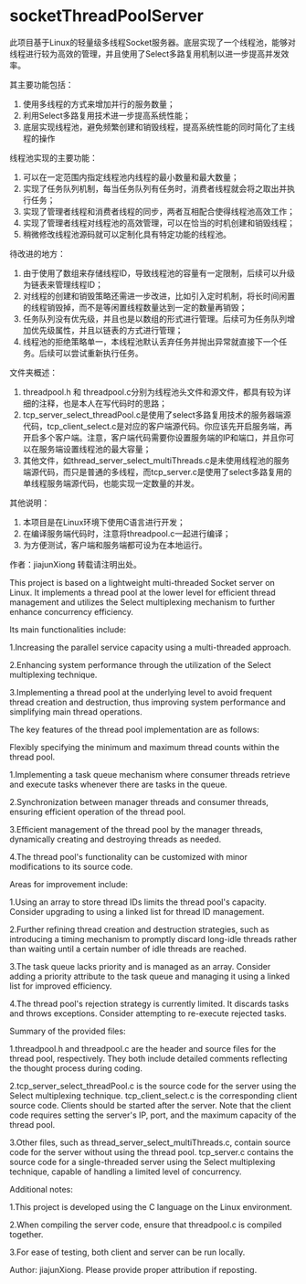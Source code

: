 # socketThreadPoolServer
此项目基于Linux的轻量级多线程Socket服务器。底层实现了一个线程池，能够对线程进行较为高效的管理，并且使用了Select多路复用机制以进一步提高并发效率。

其主要功能包括：
1. 使用多线程的方式来增加并行的服务数量；
2. 利用Select多路复用技术进一步提高系统性能；
3. 底层实现线程池，避免频繁创建和销毁线程，提高系统性能的同时简化了主线程的操作

线程池实现的主要功能：
1. 可以在一定范围内指定线程池内线程的最小数量和最大数量；
2. 实现了任务队列机制，每当任务队列有任务时，消费者线程就会将之取出并执行任务；
3. 实现了管理者线程和消费者线程的同步，两者互相配合使得线程池高效工作；
4. 实现了管理者线程对线程池的高效管理，可以在恰当的时机创建和销毁线程；
5. 稍微修改线程池源码就可以定制化具有特定功能的线程池。

待改进的地方：
1. 由于使用了数组来存储线程ID，导致线程池的容量有一定限制，后续可以升级为链表来管理线程ID；
2. 对线程的创建和销毁策略还需进一步改进，比如引入定时机制，将长时间闲置的线程销毁掉，而不是等闲置线程数量达到一定的数量再销毁；
3. 任务队列没有优先级，并且也是以数组的形式进行管理。后续可为任务队列增加优先级属性，并且以链表的方式进行管理；
4. 线程池的拒绝策略单一，本线程池默认丢弃任务并抛出异常就直接下一个任务。后续可以尝试重新执行任务。

文件夹概述：
1. threadpool.h 和 threadpool.c分别为线程池头文件和源文件，都具有较为详细的注释，也是本人在写代码时的思路；
2. tcp_server_select_threadPool.c是使用了select多路复用技术的服务器端源代码，tcp_client_select.c是对应的客户端源代码。你应该先开启服务端，再开启多个客户端。注意，客户端代码需要你设置服务端的IP和端口，并且你可以在服务端设置线程池的最大容量；
3. 其他文件，如thread_server_select_multiThreads.c是未使用线程池的服务端源代码，而只是普通的多线程，而tcp_server.c是使用了select多路复用的单线程服务端源代码，也能实现一定数量的并发。

其他说明：
1. 本项目是在Linux环境下使用C语言进行开发；
2. 在编译服务端代码时，注意将threadpool.c一起进行编译；
3. 为方便测试，客户端和服务端都可设为在本地运行。

作者：jiajunXiong
转载请注明出处。

This project is based on a lightweight multi-threaded Socket server on Linux. It implements a thread pool at the lower level for efficient thread management and utilizes the Select multiplexing mechanism to further enhance concurrency efficiency.

Its main functionalities include:

1.Increasing the parallel service capacity using a multi-threaded approach.

2.Enhancing system performance through the utilization of the Select multiplexing technique.

3.Implementing a thread pool at the underlying level to avoid frequent thread creation and destruction, thus improving system performance and simplifying main thread operations.

The key features of the thread pool implementation are as follows:

Flexibly specifying the minimum and maximum thread counts within the thread pool.

1.Implementing a task queue mechanism where consumer threads retrieve and execute tasks whenever there are tasks in the queue.

2.Synchronization between manager threads and consumer threads, ensuring efficient operation of the thread pool.

3.Efficient management of the thread pool by the manager threads, dynamically creating and destroying threads as needed.

4.The thread pool's functionality can be customized with minor modifications to its source code.

Areas for improvement include:

1.Using an array to store thread IDs limits the thread pool's capacity. Consider upgrading to using a linked list for thread ID management.

2.Further refining thread creation and destruction strategies, such as introducing a timing mechanism to promptly discard long-idle threads rather than waiting until a certain number of idle threads are reached.

3.The task queue lacks priority and is managed as an array. Consider adding a priority attribute to the task queue and managing it using a linked list for improved efficiency.

4.The thread pool's rejection strategy is currently limited. It discards tasks and throws exceptions. Consider attempting to re-execute rejected tasks.

Summary of the provided files:

1.threadpool.h and threadpool.c are the header and source files for the thread pool, respectively. They both include detailed comments reflecting the thought process during coding.

2.tcp_server_select_threadPool.c is the source code for the server using the Select multiplexing technique. tcp_client_select.c is the corresponding client source code. Clients should be started after the server. Note that the client code requires setting the server's IP, port, and the maximum capacity of the thread pool.

3.Other files, such as thread_server_select_multiThreads.c, contain source code for the server without using the thread pool. tcp_server.c contains the source code for a single-threaded server using the Select multiplexing technique, capable of handling a limited level of concurrency.

Additional notes:

1.This project is developed using the C language on the Linux environment.

2.When compiling the server code, ensure that threadpool.c is compiled together.

3.For ease of testing, both client and server can be run locally.


Author: jiajunXiong. Please provide proper attribution if reposting.

